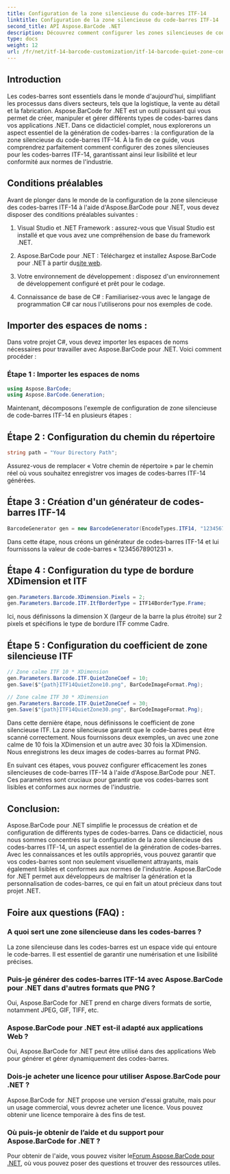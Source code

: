 ```yaml
---
title: Configuration de la zone silencieuse du code-barres ITF-14
linktitle: Configuration de la zone silencieuse du code-barres ITF-14
second_title: API Aspose.BarCode .NET
description: Découvrez comment configurer les zones silencieuses de code-barres ITF-14 avec Aspose.BarCode for .NET. Garantissez la lisibilité et la conformité sans effort.
type: docs
weight: 12
url: /fr/net/itf-14-barcode-customization/itf-14-barcode-quiet-zone-configuration/
---
```


## Introduction

Les codes-barres sont essentiels dans le monde d'aujourd'hui, simplifiant les processus dans divers secteurs, tels que la logistique, la vente au détail et la fabrication. Aspose.BarCode for .NET est un outil puissant qui vous permet de créer, manipuler et gérer différents types de codes-barres dans vos applications .NET. Dans ce didacticiel complet, nous explorerons un aspect essentiel de la génération de codes-barres : la configuration de la zone silencieuse du code-barres ITF-14. À la fin de ce guide, vous comprendrez parfaitement comment configurer des zones silencieuses pour les codes-barres ITF-14, garantissant ainsi leur lisibilité et leur conformité aux normes de l'industrie.

## Conditions préalables

Avant de plonger dans le monde de la configuration de la zone silencieuse des codes-barres ITF-14 à l'aide d'Aspose.BarCode pour .NET, vous devez disposer des conditions préalables suivantes :

1. Visual Studio et .NET Framework : assurez-vous que Visual Studio est installé et que vous avez une compréhension de base du framework .NET.

2.  Aspose.BarCode pour .NET : Téléchargez et installez Aspose.BarCode pour .NET à partir du[site web](https://releases.aspose.com/barcode/net/).

3. Votre environnement de développement : disposez d'un environnement de développement configuré et prêt pour le codage.

4. Connaissance de base de C# : Familiarisez-vous avec le langage de programmation C# car nous l'utiliserons pour nos exemples de code.

## Importer des espaces de noms :

Dans votre projet C#, vous devez importer les espaces de noms nécessaires pour travailler avec Aspose.BarCode pour .NET. Voici comment procéder :

### Étape 1 : Importer les espaces de noms

```csharp
using Aspose.BarCode;
using Aspose.BarCode.Generation;
```

Maintenant, décomposons l'exemple de configuration de zone silencieuse de code-barres ITF-14 en plusieurs étapes :

## Étape 2 : Configuration du chemin du répertoire

```csharp
string path = "Your Directory Path";
```

Assurez-vous de remplacer « Votre chemin de répertoire » par le chemin réel où vous souhaitez enregistrer vos images de codes-barres ITF-14 générées.

## Étape 3 : Création d'un générateur de codes-barres ITF-14

```csharp
BarcodeGenerator gen = new BarcodeGenerator(EncodeTypes.ITF14, "12345678901231");
```

Dans cette étape, nous créons un générateur de codes-barres ITF-14 et lui fournissons la valeur de code-barres « 12345678901231 ».

## Étape 4 : Configuration du type de bordure XDimension et ITF

```csharp
gen.Parameters.Barcode.XDimension.Pixels = 2;
gen.Parameters.Barcode.ITF.ItfBorderType = ITF14BorderType.Frame;
```

Ici, nous définissons la dimension X (largeur de la barre la plus étroite) sur 2 pixels et spécifions le type de bordure ITF comme Cadre.

## Étape 5 : Configuration du coefficient de zone silencieuse ITF

```csharp
// Zone calme ITF 10 * XDimension
gen.Parameters.Barcode.ITF.QuietZoneCoef = 10;
gen.Save($"{path}ITF14QuietZone10.png", BarCodeImageFormat.Png);

// Zone calme ITF 30 * XDimension
gen.Parameters.Barcode.ITF.QuietZoneCoef = 30;
gen.Save($"{path}ITF14QuietZone30.png", BarCodeImageFormat.Png);
```

Dans cette dernière étape, nous définissons le coefficient de zone silencieuse ITF. La zone silencieuse garantit que le code-barres peut être scanné correctement. Nous fournissons deux exemples, un avec une zone calme de 10 fois la XDimension et un autre avec 30 fois la XDimension. Nous enregistrons les deux images de codes-barres au format PNG.

En suivant ces étapes, vous pouvez configurer efficacement les zones silencieuses de code-barres ITF-14 à l'aide d'Aspose.BarCode pour .NET. Ces paramètres sont cruciaux pour garantir que vos codes-barres sont lisibles et conformes aux normes de l'industrie.

## Conclusion:

Aspose.BarCode pour .NET simplifie le processus de création et de configuration de différents types de codes-barres. Dans ce didacticiel, nous nous sommes concentrés sur la configuration de la zone silencieuse des codes-barres ITF-14, un aspect essentiel de la génération de codes-barres. Avec les connaissances et les outils appropriés, vous pouvez garantir que vos codes-barres sont non seulement visuellement attrayants, mais également lisibles et conformes aux normes de l'industrie. Aspose.BarCode for .NET permet aux développeurs de maîtriser la génération et la personnalisation de codes-barres, ce qui en fait un atout précieux dans tout projet .NET.

## Foire aux questions (FAQ) :

### A quoi sert une zone silencieuse dans les codes-barres ?
La zone silencieuse dans les codes-barres est un espace vide qui entoure le code-barres. Il est essentiel de garantir une numérisation et une lisibilité précises.

### Puis-je générer des codes-barres ITF-14 avec Aspose.BarCode pour .NET dans d'autres formats que PNG ?
Oui, Aspose.BarCode for .NET prend en charge divers formats de sortie, notamment JPEG, GIF, TIFF, etc.

### Aspose.BarCode pour .NET est-il adapté aux applications Web ?
Oui, Aspose.BarCode for .NET peut être utilisé dans des applications Web pour générer et gérer dynamiquement des codes-barres.

### Dois-je acheter une licence pour utiliser Aspose.BarCode pour .NET ?
Aspose.BarCode for .NET propose une version d'essai gratuite, mais pour un usage commercial, vous devrez acheter une licence. Vous pouvez obtenir une licence temporaire à des fins de test.

### Où puis-je obtenir de l’aide et du support pour Aspose.BarCode for .NET ?
 Pour obtenir de l'aide, vous pouvez visiter le[Forum Aspose.BarCode pour .NET](https://forum.aspose.com/c/barcode/13), où vous pouvez poser des questions et trouver des ressources utiles.

